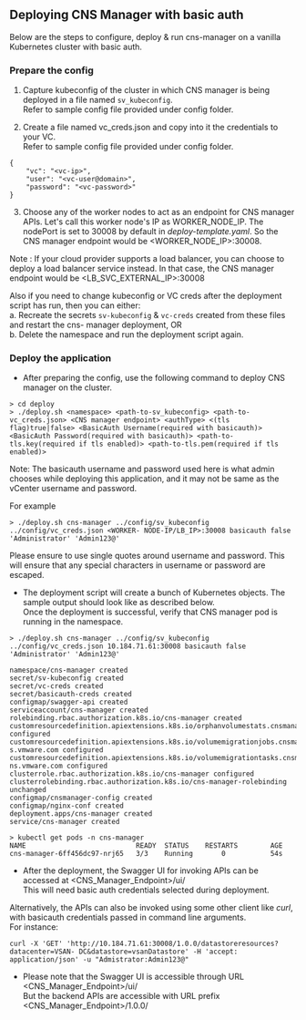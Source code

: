 ## Deploying CNS Manager with basic auth

Below are the steps to configure, deploy & run cns-manager on a vanilla Kubernetes cluster with basic auth.

### Prepare the config
1. Capture kubeconfig of the cluster in which CNS manager is being deployed in a file named `sv_kubeconfig`.  
Refer to sample config file provided under config folder.

2. Create a file named vc_creds.json and copy into it the credentials to your VC.  
Refer to sample config file provided under config folder.
```
{
    "vc": "<vc-ip>",
    "user": "<vc-user@domain>",
    "password": "<vc-password>"
}
```

3. Choose any of the worker nodes to act as an endpoint for CNS manager APIs. Let's call this worker node's IP as WORKER_NODE_IP.
The nodePort is set to 30008 by default in *deploy-template.yaml*.
So the CNS manager endpoint would be <WORKER_NODE_IP>:30008.

Note : If your cloud provider supports a load balancer, you can choose to deploy a load balancer service instead. In that case, the CNS manager endpoint would be <LB_SVC_EXTERNAL_IP>:30008

Also if you need to change kubeconfig or VC creds after the deployment script has run, then you can either:  
a. Recreate the secrets `sv-kubeconfig` & `vc-creds` created from these files and restart the cns- manager deployment, OR  
b. Delete the namespace and run the deployment script again.

### Deploy the application
* After preparing the config, use the following command to deploy CNS manager on the cluster. 

```
> cd deploy
> ./deploy.sh <namespace> <path-to-sv_kubeconfig> <path-to-vc_creds.json> <CNS manager endpoint> <authType> <(tls flag)true|false> <BasicAuth Username(required with basicauth)> <BasicAuth Password(required with basicauth)> <path-to-tls.key(required if tls enabled)> <path-to-tls.pem(required if tls enabled)> 
```

Note: The basicauth username and password used here is what admin chooses while deploying this application, and it may not be same as the vCenter username and password.

For example
```
> ./deploy.sh cns-manager ../config/sv_kubeconfig ../config/vc_creds.json <WORKER- NODE-IP/LB_IP>:30008 basicauth false 'Administrator' 'Admin123@'
```
Please ensure to use single quotes around username and password. This will ensure that any special characters in username or password are escaped.

* The deployment script will create a bunch of Kubernetes objects. The sample output should look like as described below.  
Once the deployment is successful, verify that CNS manager pod is running in the namespace.
```
> ./deploy.sh cns-manager ../config/sv_kubeconfig ../config/vc_creds.json 10.184.71.61:30008 basicauth false 'Administrator' 'Admin123@'

namespace/cns-manager created
secret/sv-kubeconfig created
secret/vc-creds created
secret/basicauth-creds created
configmap/swagger-api created
serviceaccount/cns-manager created 
rolebinding.rbac.authorization.k8s.io/cns-manager created 
customresourcedefinition.apiextensions.k8s.io/orphanvolumestats.cnsmanager.cns.vmware.com configured 
customresourcedefinition.apiextensions.k8s.io/volumemigrationjobs.cnsmanager.cn s.vmware.com configured 
customresourcedefinition.apiextensions.k8s.io/volumemigrationtasks.cnsmanager.c ns.vmware.com configured
clusterrole.rbac.authorization.k8s.io/cns-manager configured 
clusterrolebinding.rbac.authorization.k8s.io/cns-manager-rolebinding unchanged 
configmap/cnsmanager-config created
configmap/nginx-conf created
deployment.apps/cns-manager created 
service/cns-manager created

> kubectl get pods -n cns-manager  
NAME                           READY  STATUS    RESTARTS        AGE 
cns-manager-6ff456dc97-nrj65   3/3    Running       0           54s
```

* After the deployment, the Swagger UI for invoking APIs can be accessed at <CNS_Manager_Endpoint>/ui/  
This will need basic auth credentials selected during deployment.

Alternatively, the APIs can also be invoked using some other client like *curl*, with basicauth credentials passed in command line arguments.  
For instance:  
```
curl -X 'GET' 'http://10.184.71.61:30008/1.0.0/datastoreresources?datacenter=VSAN- DC&datastore=vsanDatastore' -H 'accept: application/json' -u "Admistrator:Admin123@"
```

* Please note that the Swagger UI is accessible through URL <CNS_Manager_Endpoint>/ui/  
But the backend APIs are accessible with URL prefix <CNS_Manager_Endpoint>/1.0.0/